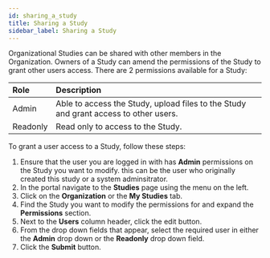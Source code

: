 ```yaml
---
id: sharing_a_study
title: Sharing a Study
sidebar_label: Sharing a Study
---
```


Organizational Studies can be shared with other members in the Organization. Owners of a Study can amend the permissions of the Study to grant other users access. There are 2 permissions available for a Study:

| Role | Description |
| :--- | :---------- |
| Admin | Able to access the Study, upload files to the Study and grant access to other users.|
| Readonly | Read only to access to the Study. |

To grant a user access to a Study, follow these steps:

1. Ensure that the user you are logged in with has **Admin** permissions on the Study you want to modify. this can be the user who originally created this study or a system adminsitrator.
2. In the portal navigate to the **Studies** page using the menu on the left.
3. Click on the **Organization** or the **My Studies** tab.
4. Find the Study you want to modify the permissions for and expand the **Permissions** section.
5. Next to the **Users** column header, click the edit button.
6. From the drop down fields that appear, select the required user in either the **Admin** drop down or the **Readonly** drop down field.
7. Click the **Submit** button.
